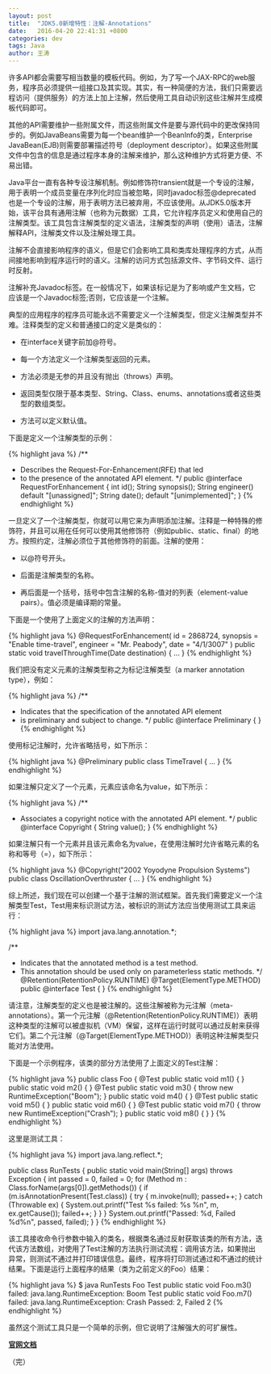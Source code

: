 ```yaml
---
layout: post
title:  "JDK5.0新增特性：注解-Annotations"
date:   2016-04-20 22:41:31 +0800
categories: dev
tags: Java
author: 王涛
---
```


许多API都会需要写相当数量的模板代码。例如，为了写一个JAX-RPC的web服务，程序员必须提供一组接口及其实现。其实，有一种简便的方法，我们只需要远程访问（提供服务）的方法上加上注解，然后使用工具自动识别这些注解并生成模板代码即可。

其他的API需要维护一些附属文件，而这些附属文件是要与源代码中的更改保持同步的。例如JavaBeans需要为每一个bean维护一个BeanInfo的类，Enterprise JavaBean(EJB)则需要部署描述符号（deployment descriptor）。如果这些附属文件中包含的信息是通过程序本身的注解来维护，那么这种维护方式将更方便、不易出错。

Java平台一直有各种专设注解机制。例如修饰符transient就是一个专设的注解，用于表明一个成员变量在序列化时应当被忽略，同时javadoc标签@deprecated也是一个专设的注解，用于表明方法已被弃用，不应该使用。从JDK5.0版本开始，该平台具有通用注解（也称为元数据）工具，它允许程序员定义和使用自己的注解类型。该工具包含注解类型的定义语法，注解类型的声明（使用）语法，注解解释API，注解类文件以及注解处理工具。

注解不会直接影响程序的语义，但是它们会影响工具和类库处理程序的方式，从而间接地影响到程序运行时的语义。注解的访问方式包括源文件、字节码文件、运行时反射。

注解补充Javadoc标签。在一般情况下，如果该标记是为了影响或产生文档，它应该是一个Javadoc标签;否则，它应该是一个注解。

典型的应用程序的程序员可能永远不需要定义一个注解类型，但定义注解类型并不难。注释类型的定义和普通接口的定义是类似的：

* 在interface关键字前加@符号。

* 每一个方法定义一个注解类型返回的元素。

* 方法必须是无参的并且没有抛出（throws）声明。

* 返回类型仅限于基本类型、String、Class、enums、annotations或者这些类型的数组类型。

* 方法可以定义默认值。

下面是定义一个注解类型的示例：

{% highlight java %}
/**
 * Describes the Request-For-Enhancement(RFE) that led
 * to the presence of the annotated API element.
 */
public @interface RequestForEnhancement {
    int    id();
    String synopsis();
    String engineer() default "[unassigned]"; 
    String date();    default "[unimplemented]"; 
}
{% endhighlight %}

一旦定义了一个注解类型，你就可以用它来为声明添加注解。注释是一种特殊的修饰符，并且可以用在任何可以使用其他修饰符（例如public、static、final）的地方。按照约定，注解必须位于其他修饰符的前面。注解的使用：

* 以@符号开头。

* 后面是注解类型的名称。

* 再后面是一个括号，括号中包含注解的名称-值对的列表（element-value pairs）。值必须是编译期的常量。

下面是一个使用了上面定义的注解的方法声明：

{% highlight java %}
@RequestForEnhancement(
    id       = 2868724,
    synopsis = "Enable time-travel",
    engineer = "Mr. Peabody",
    date     = "4/1/3007"
)
public static void travelThroughTime(Date destination) { ... }
{% endhighlight %}

我们把没有定义元素的注解类型称之为标记注解类型（a marker annotation type），例如：

{% highlight java %}
/**
 * Indicates that the specification of the annotated API element
 * is preliminary and subject to change.
 */
public @interface Preliminary { }
{% endhighlight %}

使用标记注解时，允许省略括号，如下所示：

{% highlight java %}
@Preliminary 
public class TimeTravel { ... }
{% endhighlight %}

如果注解只定义了一个元素，元素应该命名为value，如下所示：

{% highlight java %}
/**
 * Associates a copyright notice with the annotated API element.
 */
public @interface Copyright {
    String value();
}
{% endhighlight %}

如果注解只有一个元素并且该元素命名为value，在使用注解时允许省略元素的名称和等号（=），如下所示：

{% highlight java %}
@Copyright("2002 Yoyodyne Propulsion Systems")
public class OscillationOverthruster { ... }
{% endhighlight %}

综上所述，我们现在可以创建一个基于注解的测试框架。首先我们需要定义一个注解类型Test，Test用来标识测试方法，被标识的测试方法应当使用测试工具来运行：

{% highlight java %}
import java.lang.annotation.*;

/**
 * Indicates that the annotated method is a test method.
 * This annotation should be used only on parameterless static methods.
 */
@Retention(RetentionPolicy.RUNTIME)
@Target(ElementType.METHOD)
public @interface Test { }
{% endhighlight %}

请注意，注解类型的定义也是被注解的。这些注解被称为元注解（meta-annotations）。第一个元注解（@Retention(RetentionPolicy.RUNTIME)）表明这种类型的注解可以被虚拟机（VM）保留，这样在运行时就可以通过反射来获得它们。第二个元注解（@Target(ElementType.METHOD)）表明这种注解类型只能对方法使用。

下面是一个示例程序，该类的部分方法使用了上面定义的Test注解：

{% highlight java %}
public class Foo {
    @Test public static void m1() { }
    public static void m2() { }
    @Test public static void m3() {
        throw new RuntimeException("Boom");
    }
    public static void m4() { }
    @Test public static void m5() { }
    public static void m6() { }
    @Test public static void m7() {
        throw new RuntimeException("Crash");
    }
    public static void m8() { }
}
{% endhighlight %}

这里是测试工具：

{% highlight java %}
import java.lang.reflect.*;

public class RunTests {
   public static void main(String[] args) throws Exception {
      int passed = 0, failed = 0;
      for (Method m : Class.forName(args[0]).getMethods()) {
         if (m.isAnnotationPresent(Test.class)) {
            try {
               m.invoke(null);
               passed++;
            } catch (Throwable ex) {
               System.out.printf("Test %s failed: %s %n", m, ex.getCause());
               failed++;
            }
         }
      }
      System.out.printf("Passed: %d, Failed %d%n", passed, failed);
   }
}
{% endhighlight %}

该工具接收命令行参数中输入的类名，根据类名通过反射获取该类的所有方法，迭代该方法数组，对使用了Test注解的方法执行测试流程：调用该方法，如果抛出异常，则测试不通过并打印错误信息。最终，程序将打印测试通过和不通过的统计结果。下面是运行上面程序的结果（类为之前定义的Foo）结果：

{% highlight java %}
$ java RunTests Foo
Test public static void Foo.m3() failed: java.lang.RuntimeException: Boom 
Test public static void Foo.m7() failed: java.lang.RuntimeException: Crash 
Passed: 2, Failed 2
{% endhighlight %}

虽然这个测试工具只是一个简单的示例，但它说明了注解强大的可扩展性。

**[官网文档](http://docs.oracle.com/javase/1.5.0/docs/guide/language/annotations.html)**

（完）